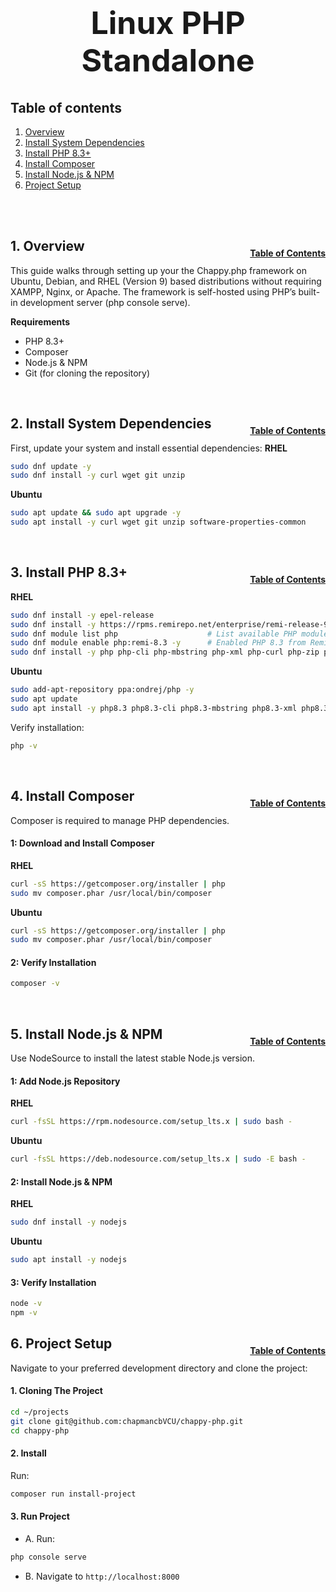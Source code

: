 <h1 style="font-size: 50px; text-align: center;">Linux PHP Standalone</h1>

## Table of contents
1. [Overview](#overview)
2. [Install System Dependencies](#dependencies)
3. [Install PHP 8.3+](#php)
4. [Install Composer](#composer)
5. [Install Node.js &  NPM](#nodejs)
6. [Project Setup](#project-setup)
<br>
<br>

## 1. Overview <a id="overview"></a><span style="float: right; font-size: 14px; padding-top: 15px;">[Table of Contents](#table-of-contents)</span>
This guide walks through setting up your the Chappy.php framework on Ubuntu, Debian, and RHEL (Version 9) based distributions without requiring XAMPP, Nginx, or Apache. The framework is self-hosted using PHP’s built-in development server (php console serve).

**Requirements**
- PHP 8.3+
- Composer
- Node.js & NPM
- Git (for cloning the repository)
<br>

## 2. Install System Dependencies <a id="dependencies"></a><span style="float: right; font-size: 14px; padding-top: 15px;">[Table of Contents](#table-of-contents)</span>
First, update your system and install essential dependencies:
**RHEL**
```sh
sudo dnf update -y
sudo dnf install -y curl wget git unzip
```

**Ubuntu**
```sh
sudo apt update && sudo apt upgrade -y
sudo apt install -y curl wget git unzip software-properties-common
```
<br>

## 3. Install PHP 8.3+ <a id="php"></a><span style="float: right; font-size: 14px; padding-top: 15px;">[Table of Contents](#table-of-contents)</span>
**RHEL**
```sh
sudo dnf install -y epel-release
sudo dnf install -y https://rpms.remirepo.net/enterprise/remi-release-9.rpm
sudo dnf module list php                    # List available PHP modules
sudo dnf module enable php:remi-8.3 -y      # Enabled PHP 8.3 from Remi repo
sudo dnf install -y php php-cli php-mbstring php-xml php-curl php-zip php-sqlite3 php-bcmath
```

**Ubuntu**
```sh
sudo add-apt-repository ppa:ondrej/php -y
sudo apt update
sudo apt install -y php8.3 php8.3-cli php8.3-mbstring php8.3-xml php8.3-curl php8.3-zip php8.3-sqlite3 php8.3-bcmath
```

Verify installation:
```sh
php -v
```
<br>

## 4. Install Composer <a id="composer"></a><span style="float: right; font-size: 14px; padding-top: 15px;">[Table of Contents](#table-of-contents)</span>
Composer is required to manage PHP dependencies.
#### 1: Download and Install Composer
**RHEL**
```sh
curl -sS https://getcomposer.org/installer | php
sudo mv composer.phar /usr/local/bin/composer
```

**Ubuntu**
```sh
curl -sS https://getcomposer.org/installer | php
sudo mv composer.phar /usr/local/bin/composer
```

#### 2: Verify Installation
```sh
composer -v
```
<br>

## 5. Install Node.js & NPM <a id="nodejs"></a><span style="float: right; font-size: 14px; padding-top: 15px;">[Table of Contents](#table-of-contents)</span>
Use NodeSource to install the latest stable Node.js version.
#### 1: Add Node.js Repository
**RHEL**
```sh
curl -fsSL https://rpm.nodesource.com/setup_lts.x | sudo bash -
```

**Ubuntu**
```sh
curl -fsSL https://deb.nodesource.com/setup_lts.x | sudo -E bash -
```

#### 2: Install Node.js & NPM
**RHEL**
```sh
sudo dnf install -y nodejs
```

**Ubuntu**
```sh
sudo apt install -y nodejs
```

#### 3: Verify Installation
```sh
node -v
npm -v
```

## 6. Project Setup <a id="project-setup"></a><span style="float: right; font-size: 14px; padding-top: 15px;">[Table of Contents](#table-of-contents)</span>
Navigate to your preferred development directory and clone the project:
#### 1. Cloning The Project
```sh
cd ~/projects
git clone git@github.com:chapmancbVCU/chappy-php.git
cd chappy-php
```

#### 2. Install
Run:
```sh
composer run install-project
```

#### 3. Run Project
* A. Run:
```sh
php console serve
```

* B. Navigate to `http://localhost:8000`